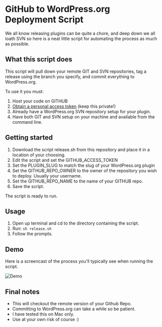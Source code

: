 # GitHub to WordPress.org Deployment Script
We all know releasing plugins can be quite a chore, and deep down we all loath SVN so here is a neat little script for automating the process as much as possible.

## What this script does
This script will pull down your remote GIT and SVN repositories, tag a release using the branch you specify, and commit everything to WordPress.org.

To use it you must:

1. Host your code on GITHUB
2. [Obtain a personal access token](https://github.com/settings/tokens) (keep this private!)
3. Already have a WordPress.org SVN repository setup for your plugin.
4. Have both GIT and SVN setup on your machine and available from the command line.

## Getting started

1. Download the script release.sh from this repository and place it in a location of your choosing.
2. Edit the script and set the GITHUB_ACCESS_TOKEN
3. Set the PLUGIN_SLUG to match the slug of your WordPress.org plugin
4. Set the GITHUB_REPO_OWNER to the owner of the repository you wish to deploy. Usually your username.
5. Set the GITHUB_REPO_NAME to the name of your GITHUB repo.
6. Save the script.

The script is ready to run.

## Usage

1. Open up terminal and cd to the directory containing the script.
2. Run: ```sh release.sh```
3. Follow the prompts.

## Demo

Here is a screencast of the process you'll typically see when running the script.

![Demo](demo.gif?raw=true "Demo of the release script")

## Final notes

- This will checkout the remote version of your Github Repo.
- Committing to WordPress.org can take a while so be patient.
- I have tested this on Mac only.
- Use at your own risk of course :)
